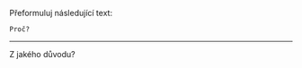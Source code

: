 Přeformuluj následující text:

```
Proč?
```

---

<!-- chatcmpl-75ik0vFyTw4W8Uu3UwVzhz49pFb2o -->

Z jakého důvodu?

